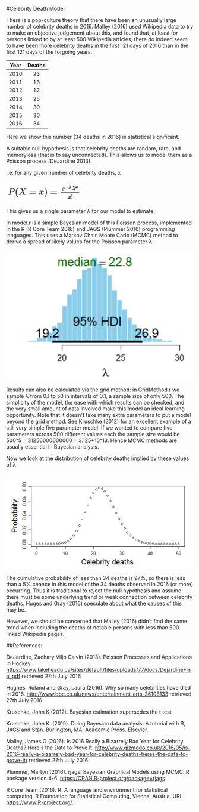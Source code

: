 #Celebrity Death Model

There is a pop-culture theory that there have been an unusually large number of celebrity deaths in 2016.  Malley (2016) used Wikipedia data to try to make an objective judgement about this, and found that, at least for persons linked to by at least 500 Wikipedia articles, there do indeed seem to have been more celebrity deaths in the first 121 days of 2016 than in the first 121 days of the forgoing years.

| Year | Deaths |
| ---- |:------:|
| 2010 | 23 |
| 2011 | 16 |
| 2012 | 12 |
| 2013 | 25 |
| 2014 | 30 |
| 2015 | 30 |
| 2016 | 34 |

Here we show this number (34 deaths in 2016) is statistical significant.

A suitable null hypothesis is that celebrity deaths are random, rare, and memoryless (that is to say unconnected).  This allows us to model them as a Poisson process (DeJardine 2013).

i.e. for any given number of celebrity deaths, x

![Poisson equation](https://github.com/Antony74/celebrity-death-model/raw/master/images/PoissonEquation.png "Poisson equation")

This gives us a single parameter λ for our model to estimate.

In model.r is a simple Bayesian model of this Poisson process, implemented in the R (R Core Team 2016) and JAGS (Plummer 2016) programming languages.  This uses a Markov Chain Monte Carlo (MCMC) method to derive a spread of likely values for the Poisson parameter λ.

![Lambda](https://raw.githubusercontent.com/Antony74/celebrity-death-model/master/images/lambda.png?token=ABgRdw3WYBGIdVeJqbGprldn1HsG0Emoks5XokXPwA%3D%3D "Lambda")

Results can also be calculated via the grid method: in GridMethod.r we sample λ from 0.1 to 50 in intervals of 0.1, a sample size of only 500.  The simplicity of the model, the ease with which results can be checked, and the very small amount of data involved make this model an ideal learning opportunity.  Note that it doesn't take many extra parameters to put a model beyond the grid method.  See Kruschke (2012) for an excellent example of a still very simple five parameter model.  If we wanted to compare five parameters across 500 different values each the sample size would be 500^5 = 31250000000000 = 3.125*10^13.  Hence MCMC methods are usually essential in Bayesian analysis.

Now we look at the distribution of celebrity deaths implied by these values of  λ.

![Posterior predictive](https://raw.githubusercontent.com/Antony74/celebrity-death-model/master/images/PosteriorPredictive.png?token=ABgRd2mLl-c7hXGqNP1UaBsfbV3Jz-Kmks5XokYiwA%3D%3D "Posterior predictive")

The cumulative probability of less than 34 deaths is 97%, so there is less than a 5% chance in this model of the 34 deaths observed in 2016 (or more) occurring.  Thus it is traditional to reject the null hypothesis and assume there must be some underlying trend or weak connection between celebrity deaths.    Huges and Gray (2016) speculate about what the causes of this may be.

However, we should be concerned that Malley (2016) didn't find the same trend when including the deaths of notable persons with less than 500 linked Wikipedia pages.

##References:

  DeJardine, Zachary Viljo Calvin (2013). Poisson Processes and Applications in Hockey. https://www.lakeheadu.ca/sites/default/files/uploads/77/docs/DejardineFinal.pdf retrieved 27th July 2016

  Hughes, Roland and Gray, Laura (2016).  Why so many celebrities have died in 2016.  http://www.bbc.co.uk/news/entertainment-arts-36108133 retrieved 27th July 2016

  Kruschke, John K (2012).  Bayesian estimation supersedes the t test

  Kruschke, John K. (2015).  Doing Bayesian data analysis: A tutorial
  with R, JAGS and Stan. Burlington, MA: Academic Press.  Elsevier.

  Malley, James O (2016). Is 2016 Really a Bizarrely Bad Year for Celebrity Deaths? Here's the Data to Prove It. http://www.gizmodo.co.uk/2016/05/is-2016-really-a-bizarrely-bad-year-for-celebrity-deaths-heres-the-data-to-prove-it/ retrieved 27th July 2016

  Plummer, Martyn (2016). rjags: Bayesian Graphical Models using MCMC. R
  package version 4-6. https://CRAN.R-project.org/package=rjags

  R Core Team (2016). R: A language and environment for statistical
  computing. R Foundation for Statistical Computing, Vienna, Austria.
  URL https://www.R-project.org/.

